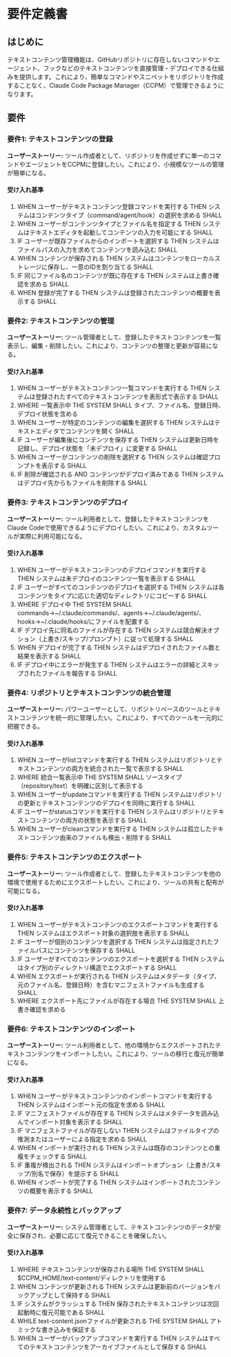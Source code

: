 # 要件定義書

## はじめに

テキストコンテンツ管理機能は、GitHubリポジトリに存在しないコマンドやエージェント、フックなどのテキストコンテンツを直接管理・デプロイできる仕組みを提供します。これにより、簡単なコマンドやスニペットをリポジトリを作成することなく、Claude Code Package Manager（CCPM）で管理できるようになります。

## 要件

### 要件1: テキストコンテンツの登録
**ユーザーストーリー:** ツール作成者として、リポジトリを作成せずに単一のコマンドやエージェントをCCPMに登録したい。これにより、小規模なツールの管理が簡単になる。

#### 受け入れ基準

1. WHEN ユーザーがテキストコンテンツ登録コマンドを実行する THEN システムはコンテンツタイプ（command/agent/hook）の選択を求める SHALL
2. WHEN ユーザーがコンテンツタイプとファイル名を指定する THEN システムはテキストエディタを起動してコンテンツの入力を可能にする SHALL
3. IF ユーザーが既存ファイルからのインポートを選択する THEN システムはファイルパスの入力を求めてコンテンツを読み込む SHALL
4. WHEN コンテンツが保存される THEN システムはコンテンツをローカルストレージに保存し、一意のIDを割り当てる SHALL
5. IF 同じファイル名のコンテンツが既に存在する THEN システムは上書き確認を求める SHALL
6. WHEN 登録が完了する THEN システムは登録されたコンテンツの概要を表示する SHALL

### 要件2: テキストコンテンツの管理
**ユーザーストーリー:** ツール管理者として、登録したテキストコンテンツを一覧表示し、編集・削除したい。これにより、コンテンツの整理と更新が容易になる。

#### 受け入れ基準

1. WHEN ユーザーがテキストコンテンツ一覧コマンドを実行する THEN システムは登録されたすべてのテキストコンテンツを表形式で表示する SHALL
2. WHERE 一覧表示中 THE SYSTEM SHALL タイプ、ファイル名、登録日時、デプロイ状態を含める
3. WHEN ユーザーが特定のコンテンツの編集を選択する THEN システムはテキストエディタでコンテンツを開く SHALL
4. IF ユーザーが編集後にコンテンツを保存する THEN システムは更新日時を記録し、デプロイ状態を「未デプロイ」に変更する SHALL
5. WHEN ユーザーがコンテンツの削除を選択する THEN システムは確認プロンプトを表示する SHALL
6. IF 削除が確認される AND コンテンツがデプロイ済みである THEN システムはデプロイ先からもファイルを削除する SHALL

### 要件3: テキストコンテンツのデプロイ
**ユーザーストーリー:** ツール利用者として、登録したテキストコンテンツをClaude Codeで使用できるようにデプロイしたい。これにより、カスタムツールが実際に利用可能になる。

#### 受け入れ基準

1. WHEN ユーザーがテキストコンテンツのデプロイコマンドを実行する THEN システムは未デプロイのコンテンツ一覧を表示する SHALL
2. IF ユーザーがすべてのコンテンツのデプロイを選択する THEN システムは各コンテンツをタイプに応じた適切なディレクトリにコピーする SHALL
3. WHERE デプロイ中 THE SYSTEM SHALL commands→~/.claude/commands/、agents→~/.claude/agents/、hooks→~/.claude/hooks/にファイルを配置する
4. IF デプロイ先に同名のファイルが存在する THEN システムは競合解決オプション（上書き/スキップ/プロンプト）に従って処理する SHALL
5. WHEN デプロイが完了する THEN システムはデプロイされたファイル数と結果を表示する SHALL
6. IF デプロイ中にエラーが発生する THEN システムはエラーの詳細とスキップされたファイルを報告する SHALL

### 要件4: リポジトリとテキストコンテンツの統合管理
**ユーザーストーリー:** パワーユーザーとして、リポジトリベースのツールとテキストコンテンツを統一的に管理したい。これにより、すべてのツールを一元的に把握できる。

#### 受け入れ基準

1. WHEN ユーザーがlistコマンドを実行する THEN システムはリポジトリとテキストコンテンツの両方を統合された一覧で表示する SHALL
2. WHERE 統合一覧表示中 THE SYSTEM SHALL ソースタイプ（repository/text）を明確に区別して表示する
3. WHEN ユーザーがupdateコマンドを実行する THEN システムはリポジトリの更新とテキストコンテンツのデプロイを同時に実行する SHALL
4. IF ユーザーがstatusコマンドを実行する THEN システムはリポジトリとテキストコンテンツの両方の状態を表示する SHALL
5. WHEN ユーザーがcleanコマンドを実行する THEN システムは孤立したテキストコンテンツ由来のファイルも検出・削除する SHALL

### 要件5: テキストコンテンツのエクスポート
**ユーザーストーリー:** ツール作成者として、登録したテキストコンテンツを他の環境で使用するためにエクスポートしたい。これにより、ツールの共有と配布が可能になる。

#### 受け入れ基準

1. WHEN ユーザーがテキストコンテンツのエクスポートコマンドを実行する THEN システムはエクスポート対象の選択肢を表示する SHALL
2. IF ユーザーが個別のコンテンツを選択する THEN システムは指定されたファイルパスにコンテンツを保存する SHALL
3. IF ユーザーがすべてのコンテンツのエクスポートを選択する THEN システムはタイプ別のディレクトリ構造でエクスポートする SHALL
4. WHEN エクスポートが実行される THEN システムはメタデータ（タイプ、元のファイル名、登録日時）を含むマニフェストファイルも生成する SHALL
5. WHERE エクスポート先にファイルが存在する場合 THE SYSTEM SHALL 上書き確認を求める

### 要件6: テキストコンテンツのインポート
**ユーザーストーリー:** ツール利用者として、他の環境からエクスポートされたテキストコンテンツをインポートしたい。これにより、ツールの移行と復元が簡単になる。

#### 受け入れ基準

1. WHEN ユーザーがテキストコンテンツのインポートコマンドを実行する THEN システムはインポート元の指定を求める SHALL
2. IF マニフェストファイルが存在する THEN システムはメタデータを読み込んでインポート対象を表示する SHALL
3. IF マニフェストファイルが存在しない THEN システムはファイルタイプの推測またはユーザーによる指定を求める SHALL
4. WHEN インポートが実行される THEN システムは既存のコンテンツとの重複をチェックする SHALL
5. IF 重複が検出される THEN システムはインポートオプション（上書き/スキップ/別名で保存）を提示する SHALL
6. WHEN インポートが完了する THEN システムはインポートされたコンテンツの概要を表示する SHALL

### 要件7: データ永続性とバックアップ
**ユーザーストーリー:** システム管理者として、テキストコンテンツのデータが安全に保存され、必要に応じて復元できることを確保したい。

#### 受け入れ基準

1. WHERE テキストコンテンツが保存される場所 THE SYSTEM SHALL $CCPM_HOME/text-content/ディレクトリを使用する
2. WHEN コンテンツが更新される THEN システムは更新前のバージョンをバックアップとして保持する SHALL
3. IF システムがクラッシュする THEN 保存されたテキストコンテンツは次回起動時に復元可能である SHALL
4. WHILE text-content.jsonファイルが更新される THE SYSTEM SHALL アトミックな書き込みを保証する
5. WHEN ユーザーがバックアップコマンドを実行する THEN システムはすべてのテキストコンテンツをアーカイブファイルとして保存する SHALL